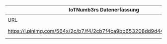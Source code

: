 |IoTNumb3rs Datenerfassung|||||||||||
| ---- | ---- | ---- | ---- | ---- | ---- | ---- | ---- | ---- | ---- | ---- |
||||||||||||
|URL|home_url|filename|device_class|device_count|market_class|market_volume|prognosis_year|publication_year|authorship_class|Dropbox folder|
|https://i.pinimg.com/564x/2c/b7/f4/2cb7f4ca9bb653208dd9d448a9de132b.jpg|https://www.pinterest.at/pin/77827899786235029/|file18_2cb7f4ca9bb653208dd9d448a9de132b.jpg||||||||marielledemuth/20181223-1200|
